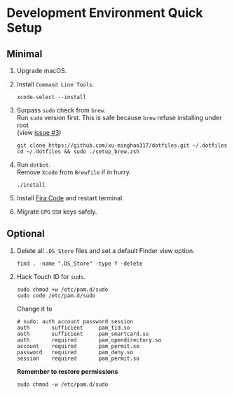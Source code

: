 # Development Environment Quick Setup

## Minimal
1. Upgrade macOS.
2. Install `Command Line Tools`.
   ```shell
   xcode-select --install
   ```
3. Surpass `sudo` check from `brew`.  
   Run `sudo` version first. This is safe because `brew` refuse installing under root  
   (view [issue #3](https://github.com/xu-minghao317/dotfiles/issues/3#issue-1353082809))
   ```shell
   git clone https://github.com/xu-minghao317/dotfiles.git ~/.dotfiles
   cd ~/.dotfiles && sudo ./setup_brew.zsh
   ```
4. Run `dotbot`.  
   Remove `Xcode` from `Brewfile` if in hurry.
   ```shell
   ./install
   ```
5. Install [Fira Code](https://github.com/tonsky/FiraCode/releases) and restart terminal.

6. Migrate `GPG` `SSH` keys safely.

## Optional
1. Delete all `.DS_Store` files and set a default Finder view option.
   ```shell
   find . -name ".DS_Store" -type f -delete
   ```
2. Hack Touch ID for `sudo`.
   ```shell
   sudo chmod +w /etc/pam.d/sudo
   sudo code /etc/pam.d/sudo
   ```

   Change it to

   ```shell
   # sudo: auth account password session
   auth       sufficient     pam_tid.so
   auth       sufficient     pam_smartcard.so
   auth       required       pam_opendirectory.so
   account    required       pam_permit.so
   password   required       pam_deny.so
   session    required       pam_permit.so
   ```

   **Remember to restore permissions**

   ```shell
   sudo chmod -w /etc/pam.d/sudo
   ```